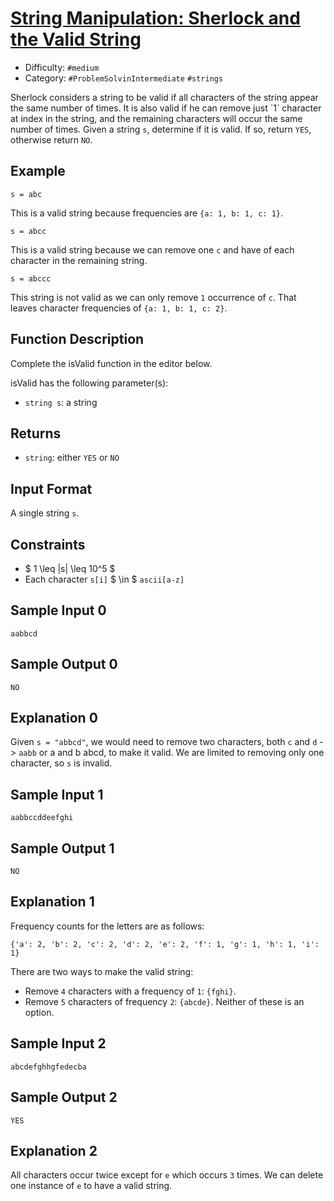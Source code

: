 # [String Manipulation: Sherlock and the Valid String](https://www.hackerrank.com/challenges/sherlock-and-valid-string)

- Difficulty:  `#medium`
- Category: `#ProblemSolvinIntermediate` `#strings`

Sherlock considers a string to be valid if all characters of the string appear
the same number of times.
It is also valid if he can remove just ´1´ character at  index in the string,
and the remaining characters will occur the same number of times.
Given a string `s`, determine if it is valid.
If so, return `YES`, otherwise return `NO`.

## Example

`s = abc`

This is a valid string because frequencies are `{a: 1, b: 1, c: 1}`.

`s = abcc`

This is a valid string because we can remove one `c` and have  of
each character in the remaining string.

`s = abccc`

This string is not valid as we can only remove `1` occurrence of `c`.
That leaves character frequencies of `{a: 1, b: 1, c: 2}`.

## Function Description

Complete the isValid function in the editor below.

isValid has the following parameter(s):

- `string s`: a string

## Returns

- `string`: either `YES` or `NO`

## Input Format

A single string `s`.

## Constraints

- $ 1 \leq |s| \leq 10^5  $
- Each character `s[i]` $ \in $ `ascii[a-z]`

## Sample Input 0

```text
aabbcd
```

## Sample Output 0

```text
NO
```

## Explanation 0

Given `s = "abbcd"`, we would need to remove two characters,
both `c` and `d` -> `aabb` or a and b  abcd, to make it valid.
We are limited to removing only one character, so `s` is invalid.

## Sample Input 1

```text
aabbccddeefghi
```

## Sample Output 1

```text
NO
```

## Explanation 1

Frequency counts for the letters are as follows:

```text
{'a': 2, 'b': 2, 'c': 2, 'd': 2, 'e': 2, 'f': 1, 'g': 1, 'h': 1, 'i': 1}
```

There are two ways to make the valid string:

- Remove `4` characters with a frequency of `1`: `{fghi}`.
- Remove `5` characters of frequency `2`: `{abcde}`.
Neither of these is an option.

## Sample Input 2

```text
abcdefghhgfedecba
```

## Sample Output 2

```text
YES
```

## Explanation 2

All characters occur twice except for `e`  which occurs `3` times.
We can delete one instance of `e` to have a valid string.
